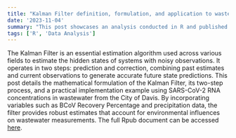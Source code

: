 ```yaml
---
title: "Kalman Filter definition, formulation, and application to wastewater SARS-CoV-2 concentration data"
date: '2023-11-04'
summary: "This post showcases an analysis conducted in R and published using Rpub."
tags: ['R', 'Data Analysis']
---
```


    
The Kalman Filter is an essential estimation algorithm used across various fields to estimate the hidden states of systems with noisy observations. It operates in two steps: prediction and correction, combining past estimates and current observations to generate accurate future state predictions. This post details the mathematical formulation of the Kalman Filter, its two-step process, and a practical implementation example using SARS-CoV-2 RNA concentrations in wastewater from the City of Davis. By incorporating variables such as BCoV Recovery Percentage and precipitation data, the filter provides robust estimates that account for environmental influences on wastewater measurements. The full Rpub document can be accessed [here](https://rpubs.com/mdazatorres/1175065).
